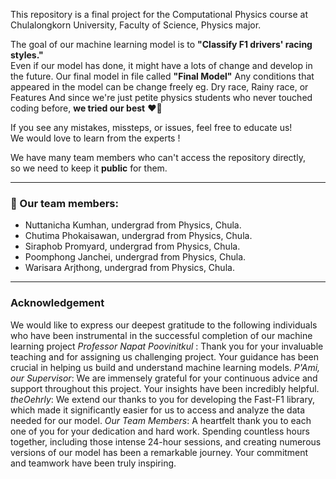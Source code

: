 This repository is a final project for the Computational Physics course at Chulalongkorn University, Faculty of Science, Physics major.

The goal of our machine learning model is to **"Classify F1 drivers' racing styles."**  
Even if our model has done, it might have a lots of change and develop in the future.
Our final model in file called **"Final Model"** 
Any conditions that appeared in the model can be change freely eg. Dry race, Rainy race, or Features
And since we're just petite physics students who never touched coding before, **we tried our best** ❤️‍🔥

If you see any mistakes, missteps, or issues, feel free to educate us!  
We would love to learn from the experts !

We have many team members who can't access the repository directly,  
so we need to keep it **public** for them.

---

### 👥 Our team members:
- Nuttanicha Kumhan, undergrad from Physics, Chula.
- Chutima Phokaisawan, undergrad from Physics, Chula.
- Siraphob Promyard, undergrad from Physics, Chula.
- Poomphong Janchei, undergrad from Physics, Chula.
- Warisara Arjthong, undergrad from Physics, Chula.

---
### Acknowledgement 
We would like to express our deepest gratitude to the following individuals who have been 
instrumental in the successful completion of our machine learning project
*Professor Napat Poovinitkul* : Thank you for your invaluable teaching and for assigning us challenging project. 
Your guidance has been crucial in helping us build and understand machine learning models.
*P'Ami, our Supervisor*: We are immensely grateful for your continuous advice and support throughout this project. 
Your insights have been incredibly helpful.
*theOehrly*: We extend our thanks to you for developing the Fast-F1 library, which made it significantly easier for us 
to access and analyze the data needed for our model.
*Our Team Members*: A heartfelt thank you to each one of you for your dedication and hard work. 
Spending countless hours together, including those intense 24-hour sessions, and creating numerous versions of our 
model has been a remarkable journey. Your commitment and teamwork have been truly inspiring.

